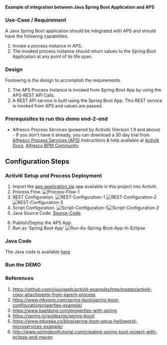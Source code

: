 #### Example of integration between Java Spring Boot Application and APS

### Use-Case / Requirement
A Java Spring Boot application should be integrated with APS and should have the following capabilities.
1. Invoke a process instance in APS.
2. The invoked process instance should return values to the Spring Boot Application at any point of its life span.

### Design
Foolowing is the design to accomplish the requirements. 
1. The APS Process Instance is invoked from Spring Boot App by using the APS-REST API Calls. 
2. A REST API service is built using the Spring Boot App. This REST service is invoked from APS and values are passed.


### Prerequisites to run this demo end-2-end
* Alfresco Process Services (powered by Activiti) (Version 1.9 and above) - If you don't have it already, you can download a 30 day trial from [Alfresco Process Services (APS)](https://www.alfresco.com/products/business-process-management/alfresco-activiti).Instructions & help available at [Activiti Docs](http://docs.alfresco.com/activiti/docs/), [Alfresco BPM Community](https://community.alfresco.com/community/bpm)


## Configuration Steps

### Activiti Setup and Process Deployment
1. Import the [aps-application.zip](aps-application.zip) app available in this project into Activiti.
2. Process Flow. ![Process-Flow-1](Process-Flow-1.png) 
3. REST Configuration.   ![REST-Configuration-1](REST-Configuration-1.png)  ![REST-Configuration-2](REST-Configuration-2.png) ![REST-Configuration-3](REST-Configuration-3.png)
4. Script Configuration. ![Script-Configuration-1](Script-Configuration-1.png)![Script-Configuration-2](Script-Configuration-2.png)
5. Java Source Code. [Source-Code](aps-spring-boot-integration.zip)
<!-- 6. The JAR File. [Copy-attachments.jar](activiti-copy-attachments-1.0.0-SNAPSHOT.jar) -->
<!-- 7. Copy the jar file to tomcat-lib location. [eg: /usr/local/tomcat/webapps/activiti-app/WEB-INF/lib/] -->
6. Publish/Deploy the APS App.
7. Run as 'Spring Boot App' ![Run-As-Spring-Boot-App-In-Eclipse](Run-As-Spring-Boot-App.png)

### Java Code
The Java code is available [here](java-code)

### Run the DEMO

### References
1. https://github.com/cijujoseph/activiti-examples/tree/master/activiti-copy-attachments-from-parent-process
2. https://www.mkyong.com/spring-boot/spring-boot-configurationproperties-example/
3. https://www.baeldung.com/properties-with-spring
4. https://spring.io/guides/gs/spring-boot/
5. https://www.edureka.co/blog/spring-boot-setup-helloworld-microservices-example/
6. http://www.springboottutorial.com/creating-spring-boot-project-with-eclipse-and-maven